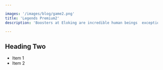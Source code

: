 ```yaml
---

images: '/images/blog/game2.png'
title: 'Legends Premium2'
description: 'Boosters at Eloking are incredible human beings  exceptional skills in League of Legends, ChallengerBoosters at Eloking are incredible human beings - exceptional skills in League of Legends, Challenger ranks, friendly and professional. You won’t find a better mix of characteristics anywhere else.'

---
```


## Heading Two

* Item 1
* Item 2
